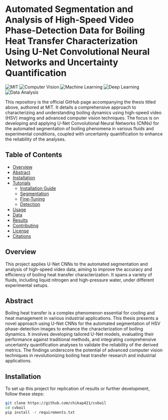 # Automated Segmentation and Analysis of High-Speed Video Phase-Detection Data for Boiling Heat Transfer Characterization Using U-Net Convolutional Neural Networks and Uncertainty Quantification

![MIT](https://img.shields.io/badge/Made%20at-MIT-blue.svg)
![Computer Vision](https://img.shields.io/badge/Computer%20Vision-Boiling%20Dynamics-brightgreen.svg)
![Machine Learning](https://img.shields.io/badge/Machine%20Learning-U--Net-brightgreen.svg)
![Deep Learning](https://img.shields.io/badge/Deep%20Learning-Convolutional%20Neural%20Networks-critical.svg)
![Data Analysis](https://img.shields.io/badge/Data%20Analysis-High%20Speed%20Video-orange.svg)

This repository is the official GitHub page accompanying the thesis titled above, authored at MIT. It details a comprehensive approach to characterizing and understanding boiling dynamics using high-speed video (HSV) imaging and advanced computer vision techniques. The focus is on developing and applying U-Net Convolutional Neural Networks (CNNs) for the automated segmentation of boiling phenomena in various fluids and experimental conditions, coupled with uncertainty quantification to enhance the reliability of the analyses.

## Table of Contents
- [Overview](#overview)
- [Abstract](#abstract)
- [Installation](#installation)
- [Tutorials](#tutorials)
  - [Installation Guide](#installation-guide)
  - [Segmentation](#segmentation)
  - [Fine-Tuning](#fine-tuning)
  - [Detection](#detection)
- [Usage](#usage)
- [Data](#data)
- [Results](#results)
- [Contributing](#contributing)
- [License](#license)
- [Citations](#citations)

## Overview
This project applies U-Net CNNs to the automated segmentation and analysis of high-speed video data, aiming to improve the accuracy and efficiency of boiling heat transfer characterization. It spans a variety of fluids, including liquid nitrogen and high-pressure water, under different experimental setups.

## Abstract
Boiling heat transfer is a complex phenomenon essential for cooling and heat management in various industrial applications. This thesis presents a novel approach using U-Net CNNs for the automated segmentation of HSV phase-detection images to enhance the characterization of boiling dynamics. It involves developing tailored U-Net models, evaluating their performance against traditional methods, and integrating comprehensive uncertainty quantification analyses to validate the reliability of the derived metrics. The findings underscore the potential of advanced computer vision techniques in revolutionizing boiling heat transfer research and industrial applications.

## Installation
To set up this project for replication of results or further development, follow these steps:
```bash
git clone https://github.com/chikap421/cvboil
cd cvboil
pip install -r requirements.txt
